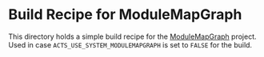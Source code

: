 # Build Recipe for ModuleMapGraph

This directory holds a simple build recipe for the
[ModuleMapGraph](https://gitlab.cern.ch/gnn4itkteam/ModuleMapGraph) project. Used in case
`ACTS_USE_SYSTEM_MODULEMAPGRAPH` is set to `FALSE` for the build.
